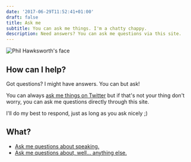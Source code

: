 ```yaml
---
date: '2017-06-29T11:52:41+01:00'
draft: false
title: Ask me
subtitle: You can ask me things. I'm a chatty chappy.
description: Need answers? You can ask me questions via this site.
---
```

<img src="/images/philhawksworth-goon@2x.jpg" alt="Phil Hawksworth's face" class="avatar avatar-upclose" />

## How can I help?

Got questions? I might have answers. You can but ask!

You can always [ask me things on Twitter](https://www.twitter.com/philhawksworth) but if that's not your thing don't worry, you can ask me questions directly through this site.

I'll do my best to respond, just as long as you ask nicely ;)

## What?

- [Ask me questions about speaking.](to-speak)
- [Ask me questions about, well... anything else.](anything)
